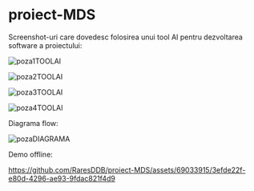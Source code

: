 # proiect-MDS
Screenshot-uri care dovedesc folosirea unui tool AI pentru dezvoltarea software a proiectului:

![poza1TOOLAI](https://github.com/RaresDDB/proiect-MDS/assets/69033915/0a9ef26f-45f9-45f0-abf5-acbf69c308fb)

![poza2TOOLAI](https://github.com/RaresDDB/proiect-MDS/assets/69033915/2192750d-4d05-4911-9e9e-8811081654d1)

![poza3TOOLAI](https://github.com/RaresDDB/proiect-MDS/assets/69033915/9f59afed-96c9-4732-a76c-5b346f622651)

![poza4TOOLAI](https://github.com/RaresDDB/proiect-MDS/assets/69033915/a03dbe7f-1591-4cb6-864d-c92a92f9abf3)

Diagrama flow:


![pozaDIAGRAMA](https://github.com/RaresDDB/proiect-MDS/assets/69033915/45f379bb-4a82-4264-a6ed-95025ad58abe)

Demo offline:


https://github.com/RaresDDB/proiect-MDS/assets/69033915/3efde22f-e80d-4296-ae93-9fdac821f4d9







